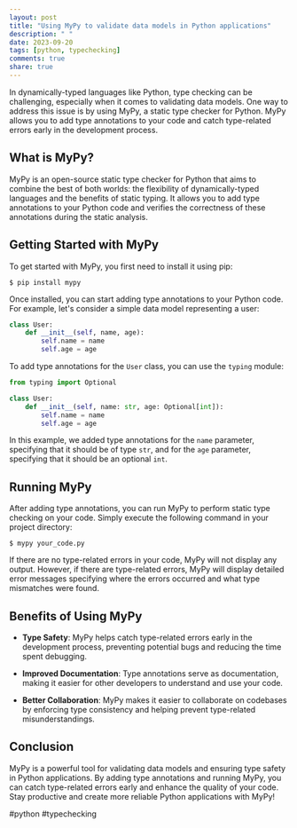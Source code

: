 ```yaml
---
layout: post
title: "Using MyPy to validate data models in Python applications"
description: " "
date: 2023-09-20
tags: [python, typechecking]
comments: true
share: true
---
```


In dynamically-typed languages like Python, type checking can be challenging, especially when it comes to validating data models. One way to address this issue is by using MyPy, a static type checker for Python. MyPy allows you to add type annotations to your code and catch type-related errors early in the development process.

## What is MyPy?

MyPy is an open-source static type checker for Python that aims to combine the best of both worlds: the flexibility of dynamically-typed languages and the benefits of static typing. It allows you to add type annotations to your Python code and verifies the correctness of these annotations during the static analysis.

## Getting Started with MyPy

To get started with MyPy, you first need to install it using pip:

```
$ pip install mypy
```

Once installed, you can start adding type annotations to your Python code. For example, let's consider a simple data model representing a user:

```python
class User:
    def __init__(self, name, age):
        self.name = name
        self.age = age
```

To add type annotations for the `User` class, you can use the `typing` module:

```python
from typing import Optional

class User:
    def __init__(self, name: str, age: Optional[int]):
        self.name = name
        self.age = age
```

In this example, we added type annotations for the `name` parameter, specifying that it should be of type `str`, and for the `age` parameter, specifying that it should be an optional `int`.

## Running MyPy

After adding type annotations, you can run MyPy to perform static type checking on your code. Simply execute the following command in your project directory:

```
$ mypy your_code.py
```

If there are no type-related errors in your code, MyPy will not display any output. However, if there are type-related errors, MyPy will display detailed error messages specifying where the errors occurred and what type mismatches were found.

## Benefits of Using MyPy

* **Type Safety**: MyPy helps catch type-related errors early in the development process, preventing potential bugs and reducing the time spent debugging.

* **Improved Documentation**: Type annotations serve as documentation, making it easier for other developers to understand and use your code.

* **Better Collaboration**: MyPy makes it easier to collaborate on codebases by enforcing type consistency and helping prevent type-related misunderstandings.

## Conclusion

MyPy is a powerful tool for validating data models and ensuring type safety in Python applications. By adding type annotations and running MyPy, you can catch type-related errors early and enhance the quality of your code. Stay productive and create more reliable Python applications with MyPy!

\#python \#typechecking